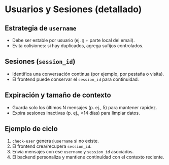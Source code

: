 # Usuarios y Sesiones (detallado)

## Estrategia de `username`
- Debe ser estable por usuario (ej. `@` + parte local del email).
- Evita colisiones: si hay duplicados, agrega sufijos controlados.

## Sesiones (`session_id`)
- Identifica una conversación continua (por ejemplo, por pestaña o visita).
- El frontend puede conservar el `session_id` para continuidad.

## Expiración y tamaño de contexto
- Guarda solo los últimos N mensajes (p. ej., 5) para mantener rapidez.
- Expira sesiones inactivas (p. ej., >14 días) para limpiar datos.

## Ejemplo de ciclo
1. `check-user` genera `@username` si no existe.
2. El frontend crea/recupera `session_id`.
3. Envía mensajes con ese `username` y `session_id` asociados.
4. El backend personaliza y mantiene continuidad con el contexto reciente.
